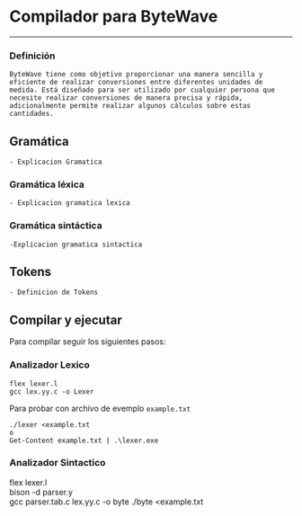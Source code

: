 # Compilador para ByteWave

<hr>

### Definición

    ByteWave tiene como objetivo proporcionar una manera sencilla y eficiente de realizar conversiones entre diferentes unidades de medida. Está diseñado para ser utilizado por cualquier persona que necesite realizar conversiones de manera precisa y rápida, adicionalmente permite realizar algunos cálculos sobre estas cantidades.  
    

## Gramática

    - Explicacion Gramatica

### Gramática léxica

    - Explicacion gramatica lexica

### Gramática sintáctica

    -Explicacion gramatica sintactica

## Tokens

    - Definicion de Tokens

## Compilar y ejecutar

Para compilar seguir los siguientes pasos:

### Analizador Lexico

```
flex lexer.l
gcc lex.yy.c -o Lexer
```

Para probar con archivo de evemplo `example.txt`

```
./lexer <example.txt
o
Get-Content example.txt | .\lexer.exe
```
### Analizador Sintactico
flex lexer.l                     
bison -d parser.y                
gcc parser.tab.c lex.yy.c -o byte
./byte <example.txt     
